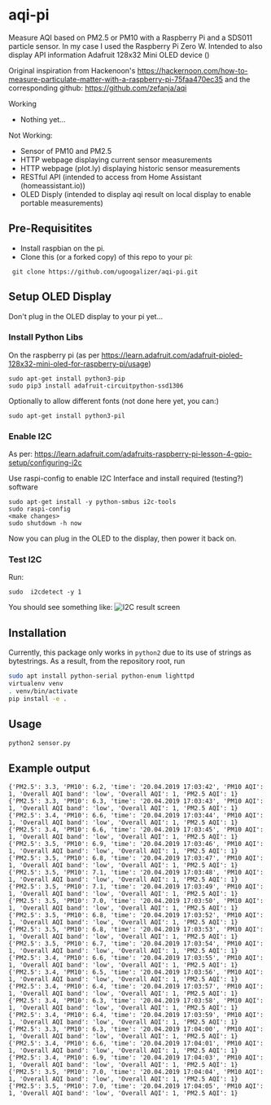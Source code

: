 # aqi-pi
Measure AQI based on PM2.5 or PM10 with a Raspberry Pi and a SDS011 particle sensor.  In my case I used the Raspberry Pi Zero W.
Intended to also display API information Adafruit 128x32 Mini OLED device ()

Original inspiration from Hackenoon's https://hackernoon.com/how-to-measure-particulate-matter-with-a-raspberry-pi-75faa470ec35 and the corresponding github: https://github.com/zefanja/aqi

Working
* Nothing yet...

Not Working: 
* Sensor of PM10 and PM2.5
* HTTP webpage displaying current sensor measurements
* HTTP webpage (plot.ly) displaying historic sensor measurements
* RESTful API (intended to access from Home Assistant (homeassistant.io))
* OLED Disply (intended to display aqi result on local display to enable portable measurements)


## Pre-Requisitites

* Install raspbian on the pi.
* Clone this (or a forked copy) of this repo to your pi: 
```
 git clone https://github.com/ugoogalizer/aqi-pi.git
```



## Setup OLED Display

Don't plug in the OLED display to your pi yet...

### Install Python Libs
On the raspberry pi (as per https://learn.adafruit.com/adafruit-pioled-128x32-mini-oled-for-raspberry-pi/usage)
```
sudo apt-get install python3-pip
sudo pip3 install adafruit-circuitpython-ssd1306

```
Optionally to allow different fonts (not done here yet, you can:)

```
sudo apt-get install python3-pil
```

### Enable I2C
As per: https://learn.adafruit.com/adafruits-raspberry-pi-lesson-4-gpio-setup/configuring-i2c

Use raspi-config to enable I2C Interface and install required (testing?) software

```
sudo apt-get install -y python-smbus i2c-tools
sudo raspi-config
<make changes>
sudo shutdown -h now
```

Now you can plug in the OLED to the display, then power it back on.

### Test I2C

Run: 
```
sudo  i2cdetect -y 1
```
You should see something like: 
![I2C result screen](https://cdn-learn.adafruit.com/assets/assets/000/074/057/medium800/adafruit_products_i2c.png?1554480832)

## Installation
Currently, this package only works in `python2` due to its use of strings as bytestrings. As a result, from the 
repository root, run
```bash
sudo apt install python-serial python-enum lighttpd
virtualenv venv
. venv/bin/activate
pip install -e .
```

## Usage
```bash
python2 sensor.py
```

## Example output
```
{'PM2.5': 3.3, 'PM10': 6.2, 'time': '20.04.2019 17:03:42', 'PM10 AQI': 1, 'Overall AQI band': 'low', 'Overall AQI': 1, 'PM2.5 AQI': 1}
{'PM2.5': 3.3, 'PM10': 6.3, 'time': '20.04.2019 17:03:43', 'PM10 AQI': 1, 'Overall AQI band': 'low', 'Overall AQI': 1, 'PM2.5 AQI': 1}
{'PM2.5': 3.4, 'PM10': 6.6, 'time': '20.04.2019 17:03:44', 'PM10 AQI': 1, 'Overall AQI band': 'low', 'Overall AQI': 1, 'PM2.5 AQI': 1}
{'PM2.5': 3.4, 'PM10': 6.6, 'time': '20.04.2019 17:03:45', 'PM10 AQI': 1, 'Overall AQI band': 'low', 'Overall AQI': 1, 'PM2.5 AQI': 1}
{'PM2.5': 3.5, 'PM10': 6.9, 'time': '20.04.2019 17:03:46', 'PM10 AQI': 1, 'Overall AQI band': 'low', 'Overall AQI': 1, 'PM2.5 AQI': 1}
{'PM2.5': 3.5, 'PM10': 6.8, 'time': '20.04.2019 17:03:47', 'PM10 AQI': 1, 'Overall AQI band': 'low', 'Overall AQI': 1, 'PM2.5 AQI': 1}
{'PM2.5': 3.5, 'PM10': 7.1, 'time': '20.04.2019 17:03:48', 'PM10 AQI': 1, 'Overall AQI band': 'low', 'Overall AQI': 1, 'PM2.5 AQI': 1}
{'PM2.5': 3.5, 'PM10': 7.1, 'time': '20.04.2019 17:03:49', 'PM10 AQI': 1, 'Overall AQI band': 'low', 'Overall AQI': 1, 'PM2.5 AQI': 1}
{'PM2.5': 3.5, 'PM10': 7.0, 'time': '20.04.2019 17:03:50', 'PM10 AQI': 1, 'Overall AQI band': 'low', 'Overall AQI': 1, 'PM2.5 AQI': 1}
{'PM2.5': 3.5, 'PM10': 6.8, 'time': '20.04.2019 17:03:52', 'PM10 AQI': 1, 'Overall AQI band': 'low', 'Overall AQI': 1, 'PM2.5 AQI': 1}
{'PM2.5': 3.5, 'PM10': 6.8, 'time': '20.04.2019 17:03:53', 'PM10 AQI': 1, 'Overall AQI band': 'low', 'Overall AQI': 1, 'PM2.5 AQI': 1}
{'PM2.5': 3.5, 'PM10': 6.7, 'time': '20.04.2019 17:03:54', 'PM10 AQI': 1, 'Overall AQI band': 'low', 'Overall AQI': 1, 'PM2.5 AQI': 1}
{'PM2.5': 3.4, 'PM10': 6.6, 'time': '20.04.2019 17:03:55', 'PM10 AQI': 1, 'Overall AQI band': 'low', 'Overall AQI': 1, 'PM2.5 AQI': 1}
{'PM2.5': 3.4, 'PM10': 6.5, 'time': '20.04.2019 17:03:56', 'PM10 AQI': 1, 'Overall AQI band': 'low', 'Overall AQI': 1, 'PM2.5 AQI': 1}
{'PM2.5': 3.4, 'PM10': 6.4, 'time': '20.04.2019 17:03:57', 'PM10 AQI': 1, 'Overall AQI band': 'low', 'Overall AQI': 1, 'PM2.5 AQI': 1}
{'PM2.5': 3.4, 'PM10': 6.3, 'time': '20.04.2019 17:03:58', 'PM10 AQI': 1, 'Overall AQI band': 'low', 'Overall AQI': 1, 'PM2.5 AQI': 1}
{'PM2.5': 3.4, 'PM10': 6.4, 'time': '20.04.2019 17:03:59', 'PM10 AQI': 1, 'Overall AQI band': 'low', 'Overall AQI': 1, 'PM2.5 AQI': 1}
{'PM2.5': 3.3, 'PM10': 6.3, 'time': '20.04.2019 17:04:00', 'PM10 AQI': 1, 'Overall AQI band': 'low', 'Overall AQI': 1, 'PM2.5 AQI': 1}
{'PM2.5': 3.4, 'PM10': 6.6, 'time': '20.04.2019 17:04:01', 'PM10 AQI': 1, 'Overall AQI band': 'low', 'Overall AQI': 1, 'PM2.5 AQI': 1}
{'PM2.5': 3.4, 'PM10': 6.9, 'time': '20.04.2019 17:04:03', 'PM10 AQI': 1, 'Overall AQI band': 'low', 'Overall AQI': 1, 'PM2.5 AQI': 1}
{'PM2.5': 3.5, 'PM10': 7.0, 'time': '20.04.2019 17:04:04', 'PM10 AQI': 1, 'Overall AQI band': 'low', 'Overall AQI': 1, 'PM2.5 AQI': 1}
{'PM2.5': 3.5, 'PM10': 7.0, 'time': '20.04.2019 17:04:05', 'PM10 AQI': 1, 'Overall AQI band': 'low', 'Overall AQI': 1, 'PM2.5 AQI': 1}
```
